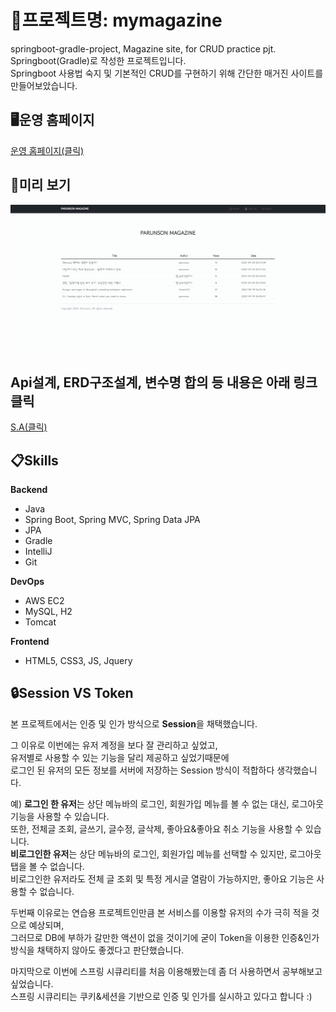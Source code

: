 # 💾프로젝트명: mymagazine
springboot-gradle-project, Magazine site, for CRUD practice pjt.  
Springboot(Gradle)로 작성한 프로젝트입니다.  
Springboot 사용법 숙지 및 기본적인 CRUD를 구현하기 위해 간단한 매거진 사이트를 만들어보았습니다.

## 🖥운영 홈페이지
[운영 홈페이지(클릭)](http://3.38.106.41/)

## 📄미리 보기
![움짤](./magazine.gif)
   
## Api설계, ERD구조설계, 변수명 합의 등 내용은 아래 링크 클릭   
[S.A(클릭)](https://www.notion.so/5-7cec123d107d48c1880e368046f81846)
   
## 📋Skills
**Backend**   
* Java   
* Spring Boot, Spring MVC, Spring Data JPA   
* JPA   
* Gradle   
* IntelliJ   
* Git
   
**DevOps**   
* AWS EC2   
* MySQL, H2   
* Tomcat
   
**Frontend**   
* HTML5, CSS3, JS, Jquery   

## 🔒Session VS Token   
본 프로젝트에서는 인증 및 인가 방식으로 **Session**을 채택했습니다.   
   
그 이유로 이번에는 유저 계정을 보다 잘 관리하고 싶었고,   
유저별로 사용할 수 있는 기능을 달리 제공하고 싶었기때문에   
로그인 된 유저의 모든 정보를 서버에 저장하는 Session 방식이 적합하다 생각했습니다.   
   
예) **로그인 한 유저**는 상단 메뉴바의 로그인, 회원가입 메뉴를 볼 수 없는 대신, 로그아웃 기능을 사용할 수 있습니다.   
또한, 전체글 조회, 글쓰기, 글수정, 글삭제, 좋아요&좋아요 취소 기능을 사용할 수 있습니다.   
**비로그인한 유저**는 상단 메뉴바의 로그인, 회원가입 메뉴를 선택할 수 있지만, 로그아웃 탭을 볼 수 없습니다.   
비로그인한 유저라도 전체 글 조회 및 특정 게시글 열람이 가능하지만, 좋아요 기능은 사용할 수 없습니다.   
   
두번째 이유로는 연습용 프로젝트인만큼 본 서비스를 이용할 유저의 수가 극히 적을 것으로 예상되며,   
그러므로 DB에 부하가 갈만한 액션이 없을 것이기에 굳이 Token을 이용한 인증&인가 방식을 채택하지 않아도 좋겠다고 판단했습니다.   
   
마지막으로 이번에 스프링 시큐리티를 처음 이용해봤는데 좀 더 사용하면서 공부해보고 싶었습니다.   
스프링 시큐리티는 쿠키&세션을 기반으로 인증 및 인가를 실시하고 있다고 합니다 :)
